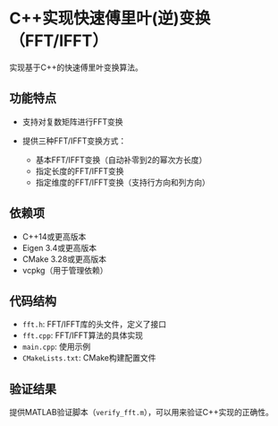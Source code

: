 # C++实现快速傅里叶(逆)变换（FFT/IFFT）

实现基于C++的快速傅里叶变换算法。

## 功能特点

- 支持对复数矩阵进行FFT变换
- 提供三种FFT/IFFT变换方式：

  - 基本FFT/IFFT变换（自动补零到2的幂次方长度）
  - 指定长度的FFT/IFFT变换
  - 指定维度的FFT/IFFT变换（支持行方向和列方向）

## 依赖项

- C++14或更高版本
- Eigen 3.4或更高版本
- CMake 3.28或更高版本
- vcpkg（用于管理依赖）

## 代码结构

- `fft.h`: FFT/IFFT库的头文件，定义了接口
- `fft.cpp`: FFT/IFFT算法的具体实现
- `main.cpp`: 使用示例
- `CMakeLists.txt`: CMake构建配置文件

## 验证结果

提供MATLAB验证脚本（`verify_fft.m`），可以用来验证C++实现的正确性。
